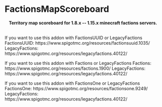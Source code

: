 # FactionsMapScoreboard
<p><div style="text-align: center;"><strong>Territory map scoreboard for 1.8.x -- 1.15.x minecraft factions servers.</strong></div></p>

<p><br/>If you want to use this addon with FactionsUUID or LegacyFactions
<br/>FactionsUUID: https://www.spigotmc.org/resources/factionsuuid.1035/
<br/>LegacyFactions: https://www.spigotmc.org/resources/legacyfactions.40122/</p>

<p>If you want to use this addon with Factions or LegacyFactions
Factions: https://www.spigotmc.org/resources/factions.1900/
LegacyFactions: https://www.spigotmc.org/resources/legacyfactions.40122/</p>

<p>If you want to use this addon with FactionsOne or LegacyFactions
FactionsOne: https://www.spigotmc.org/resources/factionsone.9249/
LegacyFactions: https://www.spigotmc.org/resources/legacyfactions.40122/</p>
